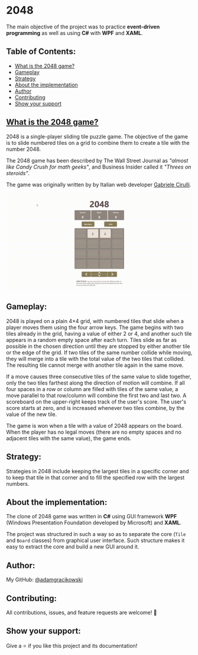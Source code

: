 # 2048

The main objective of the project was to practice **event-driven programming** as well as using **C#** with **WPF** and **XAML**.

## Table of Contents:

- [What is the 2048 game?](#what-is-the-2048-game?)
- [Gameplay](#gameplay)
- [Strategy](#strategy)
- [About the implementation](#about-the-implementation)
- [Author](#author)
- [Contributing](#contributing)
- [Show your support](#show-your-support)

## [What is the 2048 game?](https://en.wikipedia.org/wiki/2048_(video_game))

2048 is a single-player sliding tile puzzle game. The objective of the game is to slide numbered tiles on a grid to combine them to create a tile with the number 2048.

The 2048 game has been described by The Wall Street Journal as *"almost like Candy Crush for math geeks"*, and Business Insider called it *"Threes on steroids"*.

The game was originally written by by Italian web developer [Gabriele Cirulli](https://github.com/gabrielecirulli).

<p align="center">
  <img src="https://github.com/adamgracikowski/2048/blob/master/2048.gif"/>
</p>

## Gameplay:

2048 is played on a plain 4×4 grid, with numbered tiles that slide when a player moves them using the four arrow keys. The game begins with two tiles already in the grid, having a value of either 2 or 4, and another such tile appears in a random empty space after each turn. Tiles slide as far as possible in the chosen direction until they are stopped by either another tile or the edge of the grid. If two tiles of the same number collide while moving, they will merge into a tile with the total value of the two tiles that collided. The resulting tile cannot merge with another tile again in the same move.

If a move causes three consecutive tiles of the same value to slide together, only the two tiles farthest along the direction of motion will combine. If all four spaces in a row or column are filled with tiles of the same value, a move parallel to that row/column will combine the first two and last two. A scoreboard on the upper-right keeps track of the user's score. The user's score starts at zero, and is increased whenever two tiles combine, by the value of the new tile.

The game is won when a tile with a value of 2048 appears on the board. When the player has no legal moves (there are no empty spaces and no adjacent tiles with the same value), the game ends.

## Strategy:

Strategies in 2048 include keeping the largest tiles in a specific corner and to keep that tile in that corner and to fill the specified row with the largest numbers.

## About the implementation:

The clone of 2048 game was written in **C#** using GUI framework **WPF** (Windows Presentation Foundation developed by Microsoft) and **XAML**.

The project was structured in such a way so as to separate the core (`Tile` and `Board` classes) from graphical user interface. Such structure makes it easy to extract the core and build a new GUI around it.

## Author:

My GitHub: [@adamgracikowski](https://github.com/adamgracikowski)

## Contributing:

All contributions, issues, and feature requests are welcome! 🤝

## Show your support:

Give a ⭐️ if you like this project and its documentation!
